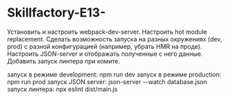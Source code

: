 # Skillfactory-E13-

Установить и настроить webpack-dev-server.
Настроить hot module replacement.
Сделать возможность запуска на разных окружениях (dev, prod) c разной конфигурацией (например, убрать HMR на проде).
Настроить JSON-server и отображать полученные с него данные.
Добавить запуск линтера при комите.

запуск в режиме  development: npm run dev
запуск в режиме production: npm run prod
запуск JSON server: json-server --watch database.json
запуск линтера: npx eslint dist/main.js
